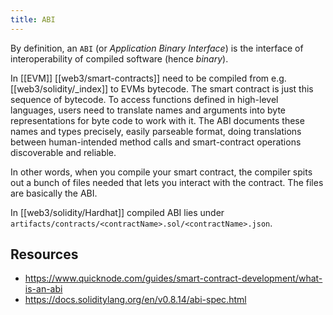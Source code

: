 ```yaml
---
title: ABI
---
```


By definition, an `ABI` (or _Application Binary Interface_) is the interface of interoperability of compiled software (hence _binary_).

In [[EVM]] [[web3/smart-contracts]] need to be compiled from e.g. [[web3/solidity/_index]] to EVMs bytecode. The smart contract is just this sequence of bytecode. To access functions defined in high-level languages, users need to translate names and arguments into byte representations for byte code to work with it. The ABI documents these names and types precisely, easily parseable format, doing translations between human-intended method calls and smart-contract operations discoverable and reliable.

In other words, when you compile your smart contract, the compiler spits out a bunch of files needed that lets you interact with the contract. The files are basically the ABI.

In [[web3/solidity/Hardhat]] compiled ABI lies under `artifacts/contracts/<contractName>.sol/<contractName>.json`.

## Resources

- https://www.quicknode.com/guides/smart-contract-development/what-is-an-abi
- https://docs.soliditylang.org/en/v0.8.14/abi-spec.html

